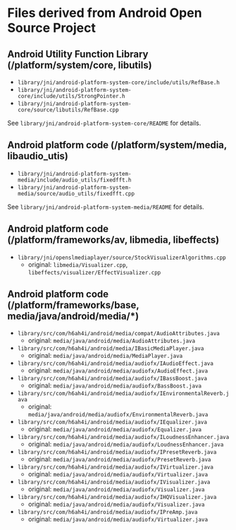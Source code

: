 Files derived from Android Open Source Project
==========


Android Utility Function Library (/platform/system/core, libutils)
---

- `library/jni/android-platform-system-core/include/utils/RefBase.h`
- `library/jni/android-platform-system-core/include/utils/StrongPointer.h`
- `library/jni/android-platform-system-core/source/libutils/RefBase.cpp`

See `library/jni/android-platform-system-core/README` for details.


Android platform code (/platform/system/media, libaudio_utis)
---

- `library/jni/android-platform-system-media/include/audio_utils/fixedfft.h`
- `library/jni/android-platform-system-media/source/audio_utils/fixedfft.cpp`

See `library/jni/android-platform-system-media/README` for details.


Android platform code (/platform/frameworks/av, libmedia, libeffects)
---

- `library/jni/openslmediaplayer/source/StockVisualizerAlgorithms.cpp`
    - original: `libmedia/Visualizer.cpp`, `libeffects/visualizer/EffectVisualizer.cpp`


Android platform code (/platform/frameworks/base, media/java/android/media/*)
---

- `library/src/com/h6ah4i/android/media/compat/AudioAttributes.java`
    - original: `media/java/android/media/AudioAttributes.java`
- `library/src/com/h6ah4i/android/media/IBasicMediaPlayer.java`
    - original: `media/java/android/media/MediaPlayer.java`
- `library/src/com/h6ah4i/android/media/audiofx/IAudioEffect.java`
    - original: `media/java/android/media/audiofx/AudioEffect.java`
- `library/src/com/h6ah4i/android/media/audiofx/IBassBoost.java`
    - original: `media/java/android/media/audiofx/BassBoost.java`
- `library/src/com/h6ah4i/android/media/audiofx/IEnvironmentalReverb.java`
    - original: `media/java/android/media/audiofx/EnvironmentalReverb.java`
- `library/src/com/h6ah4i/android/media/audiofx/IEqualizer.java`
    - original: `media/java/android/media/audiofx/Equalizer.java`
- `library/src/com/h6ah4i/android/media/audiofx/ILoudnessEnhancer.java`
    - original: `media/java/android/media/audiofx/LoudnessEnhancer.java`
- `library/src/com/h6ah4i/android/media/audiofx/IPresetReverb.java`
    - original: `media/java/android/media/audiofx/PresetReverb.java`
- `library/src/com/h6ah4i/android/media/audiofx/IVirtualizer.java`
    - original: `media/java/android/media/audiofx/Virtualizer.java`
- `library/src/com/h6ah4i/android/media/audiofx/IVisualizer.java`
    - original: `media/java/android/media/audiofx/Visualizer.java`
- `library/src/com/h6ah4i/android/media/audiofx/IHQVisualizer.java`
    - original: `media/java/android/media/audiofx/Visualizer.java`
- `library/src/com/h6ah4i/android/media/audiofx/IPreAmp.java`
    - original: `media/java/android/media/audiofx/Virtualizer.java`
